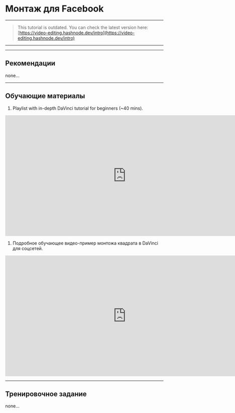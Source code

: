 # Монтаж для Facebook

---

> This tutorial is outdated. You can check the latest version here: [https://video-editing.hashnode.dev/intro](https://video-editing.hashnode.dev/intro)

---


---

## Рекомендации

none...

---

## Обучающие материалы

1. Playlist with in-depth DaVinci tutorial for beginners (~40 mins).
 <iframe
     class="player"
     type="text/html" 
     src="https://www.youtube.com/embed?listType=playlist&list=PLh5_jWWTZhbKxKjg5jFOVWOsRPZeraTs0"
     frameborder="0">
 </iframe>
 
1. Подробное обучающее видео-пример монтожа квадрата в DaVinci для соцсетей.
 <iframe    
     class="player"
     src="https://www.youtube.com/embed/WGUWebrpf2o" 
     title="YouTube video player" 
     frameborder="0" allow="accelerometer; autoplay; clipboard-write; encrypted-media; gyroscope; picture-in-picture" 
     allowfullscreen>
 </iframe>

---

## Тренировочное задание

none...

<style>
.player {
    width: 80vw;
    height: 40vw;
    max-height: 400px;
}
</style>
